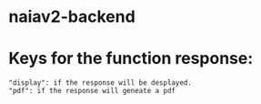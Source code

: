 # naiav2-backend



# Keys for the function response: 
    "display": if the response will be desplayed.
    "pdf": if the response will geneate a pdf
    